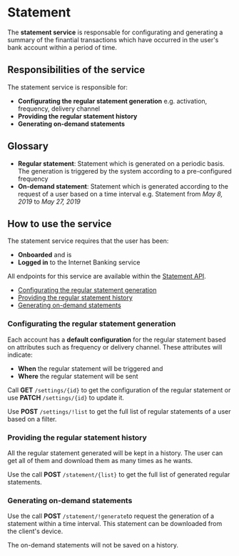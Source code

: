 # Statement

The **statement service** is responsable for configurating and generating a summary of the finantial transactions which have occurred in the user's bank account within a period of time.

## Responsibilities of the service

The statement service is responsible for:

* **Configurating the regular statement generation** e.g. activation, frequency, delivery channel
* **Providing the regular statement history**
* **Generating on-demand statements**

## Glossary

* **Regular statement**: Statement which is generated on a periodic basis. The generation is triggered by the system according to a pre-configured frequency
* **On-demand statement**: Statement which is generated according to the request of a user based on a time interval e.g. Statement from *May 8, 2019* to *May 27, 2019*

## How to use the service

The statement service requires that the user has been:
* **Onboarded** and is
* **Logged in** to the Internet Banking service

All endpoints for this service are available within the [Statement API](https://doc.ffc.internal/book/mw-ib/mw-gen-statement-ib/statement-ib/latest/index.html).

* [Configurating the regular statement generation](#configurating-the-regular-statement-generation)
* [Providing the regular statement history](#providing-the-regular-statement-history)
* [Generating on-demand statements](#generating-on-demand-statements)


### Configurating the regular statement generation

Each account has a **default configuration** for the regular statement based on attributes such as frequency or delivery channel. These attributes will indicate:
 * **When** the regular statement will be triggered and
 * **Where** the regular statement will be sent

Call **GET** `/settings/{id}` to get the configuration of the regular statement or use **PATCH** `/settings/{id}` to update it.

Use **POST** `/settings/!list` to get the full list of regular statements of a user based on a filter.

### Providing the regular statement history

All the regular statement generated will be kept in a history. The user can get all of them and download them as many times as he wants.

Use the call **POST** `/statement/{list}` to get the full list of generated regular statements.


### Generating on-demand statements

Use the call **POST** `/statement/!generate`to request the generation of a statement within a time interval. This statement can be downloaded from the client's device.

The on-demand statements will not be saved on a history.
